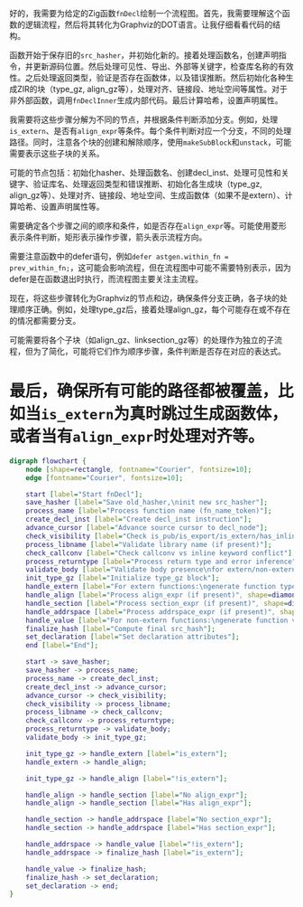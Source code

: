好的，我需要为给定的Zig函数`fnDecl`绘制一个流程图。首先，我需要理解这个函数的逻辑流程，然后将其转化为Graphviz的DOT语言。让我仔细看看代码的结构。

函数开始于保存旧的`src_hasher`，并初始化新的。接着处理函数名，创建声明指令，并更新源码位置。然后处理可见性、导出、外部等关键字，检查库名称的有效性。之后处理返回类型，验证是否存在函数体，以及错误推断。然后初始化各种生成ZIR的块（type_gz, align_gz等），处理对齐、链接段、地址空间等属性。对于非外部函数，调用`fnDeclInner`生成内部代码。最后计算哈希，设置声明属性。

我需要将这些步骤分解为不同的节点，并根据条件判断添加分支。例如，处理`is_extern`、是否有`align_expr`等条件。每个条件判断对应一个分支，不同的处理路径。同时，注意各个块的创建和解除顺序，使用`makeSubBlock`和`unstack`，可能需要表示这些子块的关系。

可能的节点包括：初始化hasher、处理函数名、创建decl_inst、处理可见性和关键字、验证库名、处理返回类型和错误推断、初始化各生成块（type_gz, align_gz等）、处理对齐、链接段、地址空间、生成函数体（如果不是extern）、计算哈希、设置声明属性等。

需要确定各个步骤之间的顺序和条件，如是否存在`align_expr`等。可能使用菱形表示条件判断，矩形表示操作步骤，箭头表示流程方向。

需要注意函数中的defer语句，例如`defer astgen.within_fn = prev_within_fn;`，这可能会影响流程，但在流程图中可能不需要特别表示，因为defer是在函数退出时执行，而流程图主要关注主流程。

现在，将这些步骤转化为Graphviz的节点和边，确保条件分支正确，各子块的处理顺序正确。例如，处理type_gz后，接着处理align_gz，每个可能存在或不存在的情况都需要分支。

可能需要将各个子块（如align_gz、linksection_gz等）的处理作为独立的子流程，但为了简化，可能将它们作为顺序步骤，条件判断是否存在对应的表达式。

最后，确保所有可能的路径都被覆盖，比如当`is_extern`为真时跳过生成函数体，或者当有`align_expr`时处理对齐等。
================================================
```dot
digraph flowchart {
    node [shape=rectangle, fontname="Courier", fontsize=10];
    edge [fontname="Courier", fontsize=10];

    start [label="Start fnDecl"];
    save_hasher [label="Save old_hasher,\ninit new src_hasher"];
    process_name [label="Process function name (fn_name_token)"];
    create_decl_inst [label="Create decl_inst instruction"];
    advance_cursor [label="Advance source cursor to decl_node"];
    check_visibility [label="Check is_pub/is_export/is_extern/has_inline"];
    process_libname [label="Validate library name (if present)"];
    check_callconv [label="Check callconv vs inline keyword conflict"];
    process_returntype [label="Process return type and error inference"];
    validate_body [label="Validate body presence\nfor extern/non-extern"];
    init_type_gz [label="Initialize type_gz block"];
    handle_extern [label="For extern functions:\ngenerate function type"];
    handle_align [label="Process align_expr (if present)", shape=diamond];
    handle_section [label="Process section_expr (if present)", shape=diamond];
    handle_addrspace [label="Process addrspace_expr (if present)", shape=diamond];
    handle_value [label="For non-extern functions:\ngenerate function value"];
    finalize_hash [label="Compute final src_hash"];
    set_declaration [label="Set declaration attributes"];
    end [label="End"];

    start -> save_hasher;
    save_hasher -> process_name;
    process_name -> create_decl_inst;
    create_decl_inst -> advance_cursor;
    advance_cursor -> check_visibility;
    check_visibility -> process_libname;
    process_libname -> check_callconv;
    check_callconv -> process_returntype;
    process_returntype -> validate_body;
    validate_body -> init_type_gz;

    init_type_gz -> handle_extern [label="is_extern"];
    handle_extern -> handle_align;

    init_type_gz -> handle_align [label="!is_extern"];

    handle_align -> handle_section [label="No align_expr"];
    handle_align -> handle_section [label="Has align_expr"];

    handle_section -> handle_addrspace [label="No section_expr"];
    handle_section -> handle_addrspace [label="Has section_expr"];

    handle_addrspace -> handle_value [label="!is_extern"];
    handle_addrspace -> finalize_hash [label="is_extern"];

    handle_value -> finalize_hash;
    finalize_hash -> set_declaration;
    set_declaration -> end;
}
```